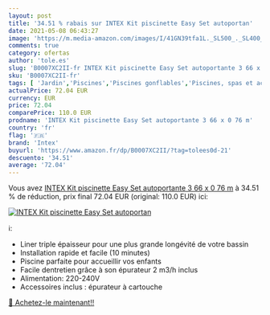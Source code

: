```yaml
---
layout: post
title: '34.51 % rabais sur INTEX Kit piscinette Easy Set autoportan'
date: 2021-05-08 06:43:27
image: 'https://m.media-amazon.com/images/I/41GN39tfa1L._SL500_._SL400_.jpg'
comments: true
category: ofertas
author: 'tole.es'
slug: 'B0007XC2II-fr INTEX Kit piscinette Easy Set autoportante 3 66 x 0 76 m'
sku: 'B0007XC2II-fr'
tags: [ 'Jardin','Piscines','Piscines gonflables','Piscines, spas et accessoires','intex', ]
actualPrice: 72.04 EUR
currency: EUR
price: 72.04
comparePrice: 110.0 EUR
prodname: 'INTEX Kit piscinette Easy Set autoportante 3 66 x 0 76 m'
country: 'fr'
flag: '🇫🇷'
brand: 'Intex'
buyurl: 'https://www.amazon.fr/dp/B0007XC2II/?tag=tolees0d-21'
descuento: '34.51'
average: '72.04'
---
```


Vous avez [INTEX Kit piscinette Easy Set autoportante 3 66 x 0 76 m](https://www.amazon.fr/dp/B0007XC2II/?tag=tolees0d-21)  à  34.51 % de réduction, prix final  72.04 EUR (original: 110.0 EUR) ici:

[![INTEX Kit piscinette Easy Set autoportan](https://m.media-amazon.com/images/I/41GN39tfa1L._SL500_._SL400_.jpg)](https://www.amazon.fr/dp/B0007XC2II/?tag=tolees0d-21)

ℹ️:

- Liner triple épaisseur pour une plus grande longévité de votre bassin
- Installation rapide et facile (10 minutes)
- Piscine parfaite pour accueillir vos enfants
- Facile dentretien grâce à son épurateur 2 m3/h inclus
- Alimentation: 220-240V
- Accessoires inclus : épurateur à cartouche

[🛒 Achetez-le maintenant!!](https://www.amazon.fr/dp/B0007XC2II/?tag=tolees0d-21)

